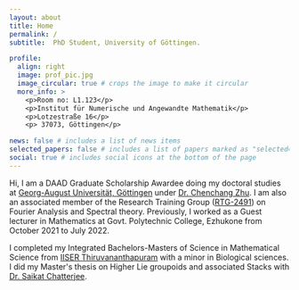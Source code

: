 ```yaml
---
layout: about
title: Home
permalink: /
subtitle:  PhD Student, University of Göttingen.

profile:
  align: right
  image: prof_pic.jpg
  image_circular: true # crops the image to make it circular
  more_info: >
    <p>Room no: L1.123</p>
    <p>Institut für Numerische und Angewandte Mathematik</p>
    <p>Lotzestraße 16</p>
    <p> 37073, Göttingen</p>

news: false # includes a list of news items
selected_papers: false # includes a list of papers marked as "selected={true}"
social: true # includes social icons at the bottom of the page
---
```


Hi, I am a DAAD Graduate Scholarship Awardee doing my doctoral studies at [Georg-August Universität, Göttingen](https://www.uni-goettingen.de/en/1.html) under [Dr. Chenchang Zhu](https://www.uni-math.gwdg.de/zhu/). I am also an associated member of the Research Training Group ([RTG-2491](https://www.uni-goettingen.de/de/607635.html)) on Fourier Analysis and Spectral theory. Previously, I worked as a Guest lecturer in Mathematics at Govt. Polytechnic College, Ezhukone from October 2021 to July 2022. 

I completed my Integrated Bachelors-Masters of Science in Mathematical Science from [IISER Thiruvananthapuram](https://www.iisertvm.ac.in) with a minor in Biological sciences. I did my Master's thesis on Higher Lie groupoids and associated Stacks with [Dr. Saikat Chatterjee](https://www.iisertvm.ac.in/faculty/saikat/personal).  
